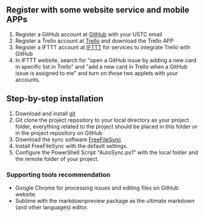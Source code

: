 ## Register with some website service and mobile APPs
1. Register a GitHub account at [GitHub](https://github.com/) with your USTC email
2. Register a Trello account at [Trello](https://trello.com/) and download the Trello APP
3. Register a IFTTT account at [IFTTT](https://ifttt.com/) for services to integrate Trello with GitHub
4. In IFTTT website, search for "open a GitHub issue by adding a new card in specific list in Trello" and "add a new card in Trello when a GitHub issue is assigned to me" and turn on those two applets with your accounts.


## Step-by-step installation
1. Download and install [git](https://git-scm.com/downloads)
2. Git clone the project repository to your local directory as your project folder, everything related to the project should be placed in this folder or in the project repository on GitHub 
3. Download the sync software [FreeFileSync](https://freefilesync.org/download.php)
4. Install FreeFileSync with the default settings.
5. Configure the PowerShell Script "AutoSync.ps1" with the local folder and the remote folder of your project.


### Supporting tools recommendation
- Google Chrome for processing issues and editing files on GitHub website.
- Sublime with the markdownpreview package as the ultimate markdown (and other languages) editor.
